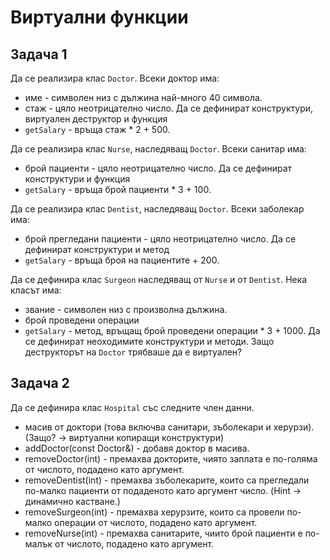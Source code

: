﻿Виртуални функции
=================

## Задача 1
Да се реализира клас ```Doctor```. Всеки доктор има:
* име - символен низ с дължина най-много 40 символа.
* стаж - цяло неотрицателно число.
Да се дефинират конструктури, виртуален деструктор и функция
* ``` getSalary ``` - връща стаж * 2 + 500.


Да се реализира клас ```Nurse```, наследяващ ```Doctor```. Всеки санитар има:
* брой пациенти - цяло неотрицателно число.
Да се дефинират конструктури и функция
* ``` getSalary ``` - връща брой пациенти * 3 + 100.


Да се реализира клас ```Dentist```, наследяващ ```Doctor```. Всеки заболекар има:
* брой прегледани пациенти - цяло неотрицателно число.
Да се дефинират конструктури и метод
* ``` getSalary ``` - връща броя на пациентите + 200.


Да се дефинира клас ```Surgeon``` наследяващ от ```Nurse``` и от ```Dentist```. Нека класът има:
* звание - символен низ с произволна дължина.
* брой проведени операции
* ``` getSalary ``` - метод, връщащ брой проведени операции * 3 + 1000.
Да се дефинират неоходимите конструктури и методи. Защо деструкторът на ```Doctor``` трябваше да е виртуален?

## Задача 2

Да се дефинира клас ```Hospital``` със следните член данни.
* масив от доктори (това включва санитари, зъболекари и херурзи). (Защо? -> виртуални копиращи конструктури)
* addDoctor(const Doctor&) - добавя доктор в масива.
* removeDoctor(int) - премахва докторите, чиято заплата е по-голяма от числото, подадено като аргумент.
* removeDentist(int) - премахва зъболекарите, които са прегледали по-малко пациенти от подаденото като аргумент число. (Hint -> динамично кастване.)
* removeSurgeon(int) - премахва херурзите, които са провели по-малко операции от числото, подадено като аргумент.
* removeNurse(int) - премахва санитарите, чиито брой пациенти е по-малък от числото, подадено като аргумент.
